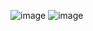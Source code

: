 ![image](https://github.com/karkir0003/ML-Specialization-Coursera/assets/54720987/17f55e58-aae2-49d9-a450-6cd51eb4633b)
![image](https://github.com/karkir0003/ML-Specialization-Coursera/assets/54720987/e69212f2-d343-4696-bb4d-fa0443c7fda2)
